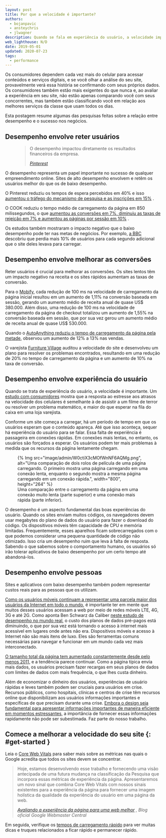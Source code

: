 ```yaml
---
layout: post
title: Por que a velocidade é importante?
authors:
  - bojanpavic
  - ansteychris
  - jlwagner
description: Quando se fala em experiência do usuário, a velocidade importa. E atrasos causados pela velocidade em dispositivos móveis não apenas são frustrantes, mas também podem ter um impacto negativo nos resultados dos negócios.
web_lighthouse: N/D
date: 2019-05-01
updated: 2020-07-23
tags:
  - performance
---
```


Os consumidores dependem cada vez mais do celular para acessar conteúdos e serviços digitais, e se você olhar a análise do seu site, provavelmente verá essa história se confirmando com seus próprios dados. Os consumidores também estão mais exigentes do que nunca e, ao avaliar a experiência em seu site, não estão apenas comparando você com seus concorrentes, mas também estão classificando você em relação aos melhores serviços da classe que usam todos os dias.

Esta postagem resume algumas das pesquisas feitas sobre a relação entre desempenho e o sucesso nos negócios.

## Desempenho envolve reter usuários

<figure data-float="right">
  <blockquote>
    <p>O desempenho impactou diretamente os resultados financeiros da empresa.</p>
    <cite>
      <p data-md-type="paragraph"><a href="https://www.youtube.com/watch?v=Xryhxi45Q5M&amp;feature=youtu.be&amp;t=1366">Pinterest</a></p>
    </cite>
  </blockquote></figure>

O desempenho representa um papel importante no sucesso de qualquer empreendimento online. Sites de alto desempenho envolvem e retêm os usuários melhor do que os de baixo desempenho.

O Pinterest reduziu os tempos de espera percebidos em 40% e isso [aumentou o tráfego do mecanismo de pesquisa e as inscrições em 15%](https://medium.com/@Pinterest_Engineering/driving-user-growth-with-performance-improvements-cfc50dafadd7) .

O COOK reduziu o tempo médio de carregamento da página em 850 milissegundos, o que [aumentou as conversões em 7%, diminuiu as taxas de rejeição em 7% e aumentou as páginas por sessão em 10%](https://www.nccgroup.trust/globalassets/resources/uk/case-studies/web-performance/cook-case-study.pdf) .

Os estudos também mostraram o impacto negativo que o baixo desempenho pode ter nas metas de negócios. Por exemplo, [a BBC](https://www.creativebloq.com/features/how-the-bbc-builds-websites-that-scale) descobriu que perdia mais 10% de usuários para cada segundo adicional que o site deles levava para carregar.

## Desempenho envolve melhorar as conversões

Reter usuários é crucial para melhorar as conversões. Os sites lentos têm um impacto negativo na receita e os sites rápidos aumentam as taxas de conversão.

Para o [Mobify](http://resources.mobify.com/2016-Q2-mobile-insights-benchmark-report.html), cada redução de 100 ms na velocidade de carregamento da página inicial resultou em um aumento de 1,11% na conversão baseada em sessão, gerando um aumento médio de receita anual de quase US$ 380.000. Além disso, uma redução de 100 ms na velocidade de carregamento da página de checkout totalizou um aumento de 1,55% na conversão baseada em sessão, que por sua vez gerou um aumento médio de receita anual de quase US$ 530.000.

Quando o [AutoAnything reduziu o tempo de carregamento da página pela metade](https://www.digitalcommerce360.com/2010/08/19/web-accelerator-revs-conversion-and-sales-autoanything/), observou um aumento de 12% a 13% nas vendas.

O varejista [Furniture Village](https://www.thinkwithgoogle.com/intl/en-gb/success-stories/uk-success-stories/furniture-village-and-greenlight-slash-page-load-times-boosting-user-experience/) auditou a velocidade do site e desenvolveu um plano para resolver os problemas encontrados, resultando em uma redução de 20% no tempo de carregamento da página e um aumento de 10% na taxa de conversão.

## Desempenho envolve experiência do usuário

Quando se trata de experiência do usuário, a velocidade é importante. Um [estudo com consumidores](https://www.ericsson.com/en/press-releases/2016/2/streaming-delays-mentally-taxing-for-smartphone-users-ericsson-mobility-report) mostra que a resposta ao estresse aos atrasos na velocidade dos celulares é semelhante à de assistir a um filme de terror ou resolver um problema matemático, e maior do que esperar na fila do caixa em uma loja varejista.

Conforme um site começa a carregar, há um período de tempo em que os usuários esperam que o conteúdo apareça. Até que isso aconteça, sequer há experiência do usuário para se falar. Essa falta de experiência é passageira em conexões rápidas. Em conexões mais lentas, no entanto, os usuários são forçados a esperar. Os usuários podem ter mais problemas à medida que os recursos da página lentamente chegam.

<figure>{% Img src="image/admin/W0ctiX3cMOfWnNF6AQMg.png", alt="Uma comparação de dois rolos de película de uma página carregando. O primeiro mostra uma página carregando em uma conexão lenta, enquanto o segundo mostra a mesma página carregando em um conexão rápida.", width="800", height="264" %}<figcaption>Uma comparação entre o carregamento da página em uma conexão muito lenta (parte superior) e uma conexão mais rápida (parte inferior).</figcaption></figure>

O desempenho é um aspecto fundamental das boas experiências do usuário. Quando os sites enviam muitos códigos, os navegadores devem usar megabytes do plano de dados do usuário para fazer o download do código. Os dispositivos móveis têm capacidade de CPU e memória limitadas. Frequentemente, esses aparelhos ficam sobrecarregados com o que podemos considerar uma pequena quantidade de código não otimizado. Isso cria um desempenho ruim que leva à falta de resposta. Sabendo o que sabemos sobre o comportamento humano, os usuários só irão tolerar aplicativos de baixo desempenho por um certo tempo até abandoná-los.

## Desempenho envolve pessoas

Sites e aplicativos com baixo desempenho também podem representar custos reais para as pessoas que os utilizam.

[Como os usuários móveis continuam a representar uma parcela maior dos usuários da Internet em todo o mundo](http://gs.statcounter.com/platform-market-share/desktop-mobile-tablet), é importante ter em mente que muitos desses usuários acessam a web por meio de redes móveis LTE, 4G, 3G e até 2G. Como aponta Ben Schwarz da Caliber [neste estudo de desempenho no mundo real](https://calibreapp.com/blog/beyond-the-bubble), o custo dos planos de dados pré-pagos está diminuindo, o que por sua vez está tornando o acesso à internet mais acessível em lugares onde antes não era. Dispositivos móveis e acesso à Internet não são mais itens de luxo. Eles são ferramentas comuns necessárias para navegar e funcionar em um mundo cada vez mais interconectado.

[O tamanho total da página tem aumentado constantemente desde pelo menos 2011](http://beta.httparchive.org/reports/state-of-the-web#bytesTotal), e a tendência parece continuar. Como a página típica envia mais dados, os usuários precisam fazer recargas em seus planos de dados com limites de dados com mais frequência, o que lhes custa dinheiro.

Além de economizar o dinheiro dos usuários, experiências de usuário rápidas e leves também podem ser cruciais para usuários em crise. Recursos públicos, como hospitais, clínicas e centros de crise têm recursos online que disponibilizam aos usuários informações importantes e específicas de que precisam durante uma crise. [Embora o design seja fundamental para apresentar informações importantes de maneira eficiente em momentos estressantes](https://aneventapart.com/news/post/eric-meyer-designing-for-crisis), a importância de fornecer essas informações rapidamente não pode ser subestimada. Faz parte do nosso trabalho.

## Comece a melhorar a velocidade do seu site {: #get-started }

Leia o [Core Web Vitals](/vitals/#core-web-vitals) para saber mais sobre as métricas nas quais o Google acredita que todos os sites devem se concentrar.

<blockquote>
  <p>Hoje, estamos desenvolvendo esse trabalho e fornecendo uma visão antecipada de uma futura mudança na classificação da Pesquisa que incorpora essas métricas de experiência da página. Apresentaremos um novo sinal que combina Core Web Vitals com nossos sinais existentes para a experiência da página para fornecer uma imagem holística da qualidade da experiência do usuário em uma página da web.</p>
  <cite><a href="https://webmasters.googleblog.com/2020/05/evaluating-page-experience.html">Avaliando a experiência da página para uma web melhor</a> , Blog oficial Google Webmaster Central</cite>
</blockquote>

Em seguida, verifique os [tempos de carregamento rápido](/fast/) para ver muitas dicas e truques relacionados a ficar rápido e permanecer rápido.
